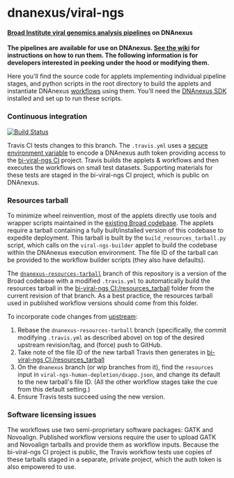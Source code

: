 # dnanexus/viral-ngs

#### [Broad Institute viral genomics analysis pipelines](https://github.com/broadinstitute/viral-ngs) on DNAnexus

**The pipelines are available for use on DNAnexus. [See the wiki](https://github.com/dnanexus/viral-ngs/wiki) for instructions on how to run them. The following information is for developers interested in peeking under the hood or modifying them.**

Here you'll find the source code for applets implementing individual pipeline stages, and python scripts in the root directory to build the applets and instantiate DNAnexus [workflows](https://wiki.dnanexus.com/UI/Workflows) using them. You'll need the [DNAnexus SDK](https://wiki.dnanexus.com/Command-Line-Client/Quickstart) installed and set up to run these scripts.

### Continuous integration

[![Build Status](https://travis-ci.org/dnanexus/viral-ngs.svg?branch=dnanexus)](https://travis-ci.org/dnanexus/viral-ngs)

Travis CI tests changes to this branch. The `.travis.yml` uses a [secure environment variable](http://docs.travis-ci.com/user/environment-variables/#Secure-Variables) to encode a DNAnexus auth token providing access to the [bi-viral-ngs CI](https://platform.dnanexus.com/projects/BXBXK180x0z7x5kxq11p886f/data/) project. Travis builds the applets & workflows and then executes the workflows on small test datasets. Supporting materials for these tests are staged in the bi-viral-ngs CI project, which is public on DNAnexus.

### Resources tarball

To minimize wheel reinvention, most of the applets directly use tools and wrapper scripts maintained in the [existing Broad codebase](https://github.com/broadinstitute/viral-ngs). The applets require a tarball containing a fully built/installed version of this codebase to expedite deployment. This tarball is built by the `build_resources_tarball.py` script, which calls on the `viral-ngs-builder` applet to build the codebase within the DNAnexus execution environment. The file ID of the tarball can be provided to the workflow builder scripts (they also have defaults).

The [`dnanexus-resources-tarball`](https://github.com/dnanexus/viral-ngs/tree/dnanexus-resources-tarball) branch of this repository is a version of the Broad codebase with a modified `.travis.yml` to automatically build the resources tarball in the [bi-viral-ngs CI:/resources_tarball](https://platform.dnanexus.com/projects/BXBXK180x0z7x5kxq11p886f/data/resources_tarball) folder from the current revision of that branch. As a best practice, the resources tarball used in published workflow versions should come from this folder.

To incorporate code changes from [upstream](https://github.com/broadinstitute/viral-ngs):

1. Rebase the `dnanexus-resources-tarball` branch (specifically, the commit modifying `.travis.yml` as described above) on top of the desired upstream revision/tag, and (force) push to GitHub.
2. Take note of the file ID of the new tarball Travis then generates in [bi-viral-ngs CI:/resources_tarball](https://platform.dnanexus.com/projects/BXBXK180x0z7x5kxq11p886f/data/resources_tarball)
3. On the `dnanexus` branch (or wip branches from it), find the `resources` input in `viral-ngs-human-depletion/dxapp.json`, and change its default to the new tarball's file ID. (All the other workflow stages take the cue from this default setting.)
4. Ensure Travis tests succeed using the new version.

### Software licensing issues

The workflows use two semi-proprietary software packages: GATK and Novoalign. Published workflow versions require the user to upload GATK and Novoalign tarballs and provide them as workflow inputs. Because the bi-viral-ngs CI project is public, the Travis workflow tests use copies of these tarballs staged in a separate, private project, which the auth token is also empowered to use.
